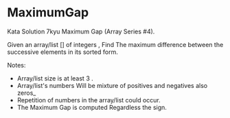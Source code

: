 # MaximumGap

Kata Solution 7kyu Maximum Gap (Array Series #4).

Given an array/list [] of integers , Find The maximum difference between the successive elements in its sorted form.

Notes:
- Array/list size is at least 3 .
- Array/list's numbers Will be mixture of positives and negatives also zeros_
- Repetition of numbers in the array/list could occur.
- The Maximum Gap is computed Regardless the sign.
